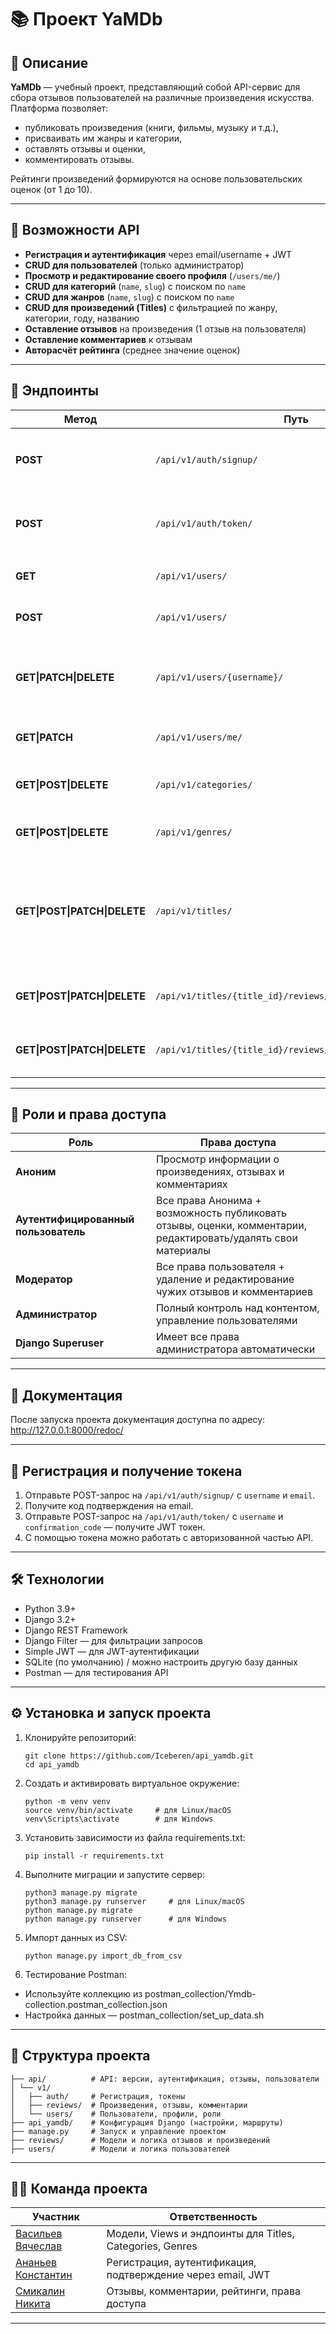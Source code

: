 # 📚 Проект YaMDb

## 📝 Описание

**YaMDb** — учебный проект, представляющий собой API-сервис для сбора отзывов пользователей на различные произведения искусства.  
Платформа позволяет:

- публиковать произведения (книги, фильмы, музыку и т.д.),
- присваивать им жанры и категории,
- оставлять отзывы и оценки,
- комментировать отзывы.

Рейтинги произведений формируются на основе пользовательских оценок (от 1 до 10).

---

## 🚀 Возможности API

- **Регистрация и аутентификация** через email/username + JWT
- **CRUD для пользователей** (только администратор)
- **Просмотр и редактирование своего профиля** (`/users/me/`)
- **CRUD для категорий** (`name`, `slug`) с поиском по `name`
- **CRUD для жанров** (`name`, `slug`) с поиском по `name`
- **CRUD для произведений (Titles)** с фильтрацией по жанру, категории, году, названию
- **Оставление отзывов** на произведения (1 отзыв на пользователя)
- **Оставление комментариев** к отзывам
- **Авторасчёт рейтинга** (среднее значение оценок)

---

## 🔗 Эндпоинты

| Метод  | Путь                                                    | Описание                                                        |
|--------|---------------------------------------------------------|-----------------------------------------------------------------|
| **POST**   | `/api/v1/auth/signup/`                                  | Регистрация: отправить `username`, `email` → получить `email`, `username` |
| **POST**   | `/api/v1/auth/token/`                                   | Аутентификация: отправить `username`, `confirmation_code` → получить JWT |
| **GET**    | `/api/v1/users/`                                        | Список пользователей (только админ)                             |
| **POST**   | `/api/v1/users/`                                        | Создание пользователя (только админ)                            |
| **GET\|PATCH\|DELETE** | `/api/v1/users/{username}/`                      | Получение, частичное обновление, удаление пользователя (только админ) |
| **GET\|PATCH**        | `/api/v1/users/me/`                              | Профиль текущего пользователя                                   |
| **GET\|POST\|DELETE** | `/api/v1/categories/`                             | Список, создание, удаление категорий                            |
| **GET\|POST\|DELETE** | `/api/v1/genres/`                                 | Список, создание, удаление жанров                               |
| **GET\|POST\|PATCH\|DELETE** | `/api/v1/titles/`                           | Список/создание/обновление/удаление произведений (фильтрация через параметры `genre`, `category`, `year`, `name`) |
| **GET\|POST\|PATCH\|DELETE** | `/api/v1/titles/{title_id}/reviews/`          | Работа с отзывами конкретного произведения                      |
| **GET\|POST\|PATCH\|DELETE** | `/api/v1/titles/{title_id}/reviews/{review_id}/comments/` | Работа с комментариями к конкретному отзыву                    |

---

## 🔐 Роли и права доступа

| Роль                | Права доступа |
|---------------------|-----------------------------|
| **Аноним**          | Просмотр информации о произведениях, отзывах и комментариях |
| **Аутентифицированный пользователь** | Все права Анонима + возможность публиковать отзывы, оценки, комментарии, редактировать/удалять свои материалы |
| **Модератор**       | Все права пользователя + удаление и редактирование чужих отзывов и комментариев |
| **Администратор**   | Полный контроль над контентом, управление пользователями |
| **Django Superuser** | Имеет все права администратора автоматически |

---

## 📄 Документация
После запуска проекта документация доступна по адресу:
http://127.0.0.1:8000/redoc/

---

## 🧾 Регистрация и получение токена

1. Отправьте POST-запрос на `/api/v1/auth/signup/` с `username` и `email`.
2. Получите код подтверждения на email.
3. Отправьте POST-запрос на `/api/v1/auth/token/` с `username` и `confirmation_code` — получите JWT токен.
4. С помощью токена можно работать с авторизованной частью API.

---

## 🛠️ Технологии

- Python 3.9+
- Django 3.2+
- Django REST Framework
- Django Filter — для фильтрации запросов
- Simple JWT — для JWT-аутентификации
- SQLite (по умолчанию) / можно настроить другую базу данных
- Postman — для тестирования API

---

## ⚙️ Установка и запуск проекта

1. Клонируйте репозиторий:
    ```
    git clone https://github.com/Iceberen/api_yamdb.git
    cd api_yamdb

2. Cоздать и активировать виртуальное окружение:
    ```
    python -m venv venv
    source venv/bin/activate     # для Linux/macOS
    venv\Scripts\activate        # для Windows

3. Установить зависимости из файла requirements.txt:
    ```
    pip install -r requirements.txt

4. Выполните миграции и запустите сервер:
    ```
    python3 manage.py migrate
    python3 manage.py runserver     # для Linux/macOS
    python manage.py migrate
    python manage.py runserver      # для Windows

5. Импорт данных из CSV:
    ```
    python manage.py import_db_from_csv

6. Тестирование Postman:
- Используйте коллекцию из postman_collection/Ymdb-collection.postman_collection.json
- Настройка данных — postman_collection/set_up_data.sh

---

## 📁 Структура проекта
```
├── api/          # API: версии, аутентификация, отзывы, пользователи
│ └── v1/
│   ├── auth/     # Регистрация, токены
│   ├── reviews/  # Произведения, отзывы, комментарии
│   └── users/    # Пользователи, профили, роли
├── api_yamdb/    # Конфигурация Django (настройки, маршруты)
├── manage.py     # Запуск и управление проектом
├── reviews/      # Модели и логика отзывов и произведений
├── users/        # Модели и логика пользователей
```

---

## 👨‍💻 Команда проекта
| Участник                                         | Ответственность                                             |
| ------------------------------------------------ | ----------------------------------------------------------- |
| [Васильев Вячеслав](https://github.com/Iceberen) | Модели, Views и эндпоинты для Titles, Categories, Genres    |
| [Ананьев Константин](https://github.com/KAnanev) | Регистрация, аутентификация, подтверждение через email, JWT |
| [Смикалин Никита](https://github.com/Smikalin)   | Отзывы, комментарии, рейтинги, права доступа                |

---